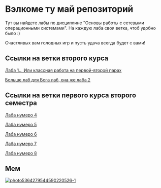 # Вэлкоме ту май репозиторий

Тут вы найдете лабы по дисциплине "Основы работы с сетевыми операционными системами". На каждую лаба своя ветка, чтоб удобно было :)

Счастливых вам голодных игр и пусть удача всегда будет с вами!

## Ссылки на ветки второго курса

[Лаба 1... Или классная работа на первой-второй парах](https://github.com/aulunni/os_labs/tree/kurs2_classno)

[Больше лаб для Бога лаб, она же лаба 2](https://github.com/aulunni/os_labs/blob/kurs2_l2/README.md)

## Ссылки на ветки первого курса второго семестра

[Лаба нумеро 4](https://github.com/aulunni/os_labs/tree/laba4)

[Лаба нумеро 5](https://github.com/aulunni/os_labs/tree/laba5)

[Лаба нумеро 6](https://github.com/aulunni/os_labs/tree/laba6)

[Лаба нумеро 7](https://github.com/aulunni/os_labs/tree/laba7)

[Лаба нумеро 8](https://github.com/aulunni/os_labs/tree/laba8)

## Мем

<a href="https://ibb.co/y6ZT8sG"><img src="https://i.ibb.co/0C6NfJ8/photo5364279544590220526-1.jpg" alt="photo5364279544590220526-1" border="0"></a>
